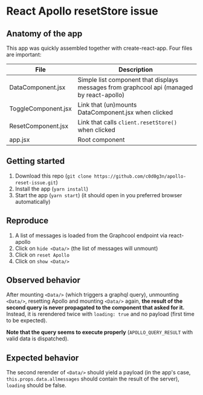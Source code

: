 # React Apollo resetStore issue

## Anatomy of the app
This app was quickly assembled together with create-react-app.
Four files are important:

File | Description
--- | ---
DataComponent.jsx | Simple list component that displays messages from graphcool api (managed by react-apollo)
ToggleComponent.jsx | Link that (un)mounts DataComponent.jsx when clicked
ResetComponent.jsx | Link that calls `client.resetStore()` when clicked
app.jsx | Root component

## Getting started

1. Download this repo (`git clone https://github.com/c0d0g3n/apollo-reset-issue.git`)
1. Install the app (`yarn install`)
1. Start the app (`yarn start`) (it should open in you preferred browser automatically)

## Reproduce
1. A list of messages is loaded from the Graphcool endpoint via react-apollo
1. Click on `hide <Data/>` (the list of messages will unmount)
1. Click on `reset Apollo`
1. Click on `show <Data/>`

## Observed behavior
After mounting `<Data/>` (which triggers a graphql query), unmounting `<Data/>`, resetting Apollo and mounting `<Data/>` again, **the result of the second query is never propagated to the component that asked for it.** Instead, it is rerendered twice with `loading: true` and no payload (first time to be expected).

**Note that the query seems to execute properly** (`APOLLO_QUERY_RESULT` with valid data is dispatched).

## Expected behavior
The second rerender of `<Data/>` should yield a payload (in the app's case, `this.props.data.allmessages` should contain the result of the server), `loading` should be false.
